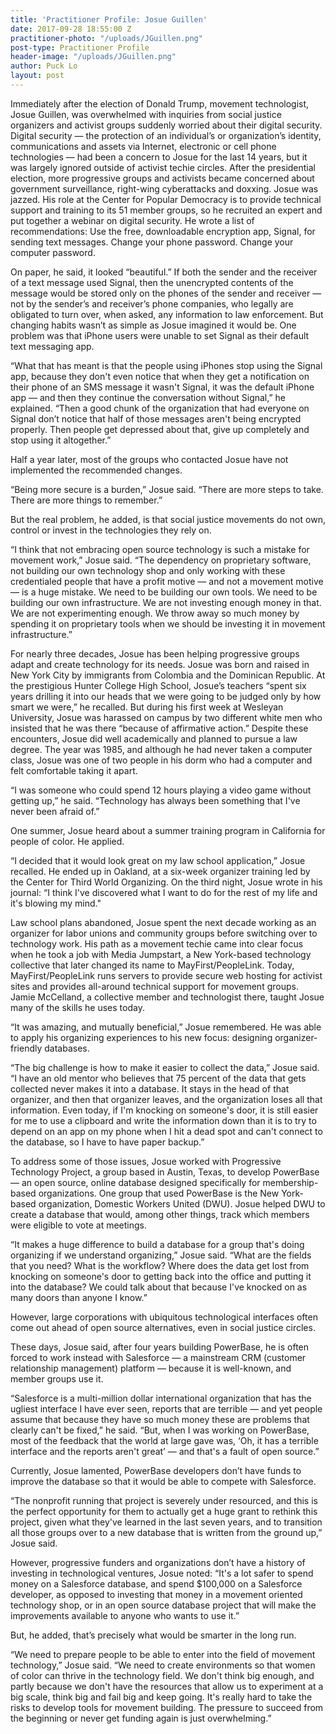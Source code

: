 ```yaml
---
title: 'Practitioner Profile: Josue Guillen'
date: 2017-09-28 18:55:00 Z
practitioner-photo: "/uploads/JGuillen.png"
post-type: Practitioner Profile
header-image: "/uploads/JGuillen.png"
author: Puck Lo
layout: post
---
```


Immediately after the election of Donald Trump, movement technologist, Josue Guillen, was overwhelmed with inquiries from social justice organizers and activist groups suddenly worried about their digital security. Digital security — the protection of an individual’s or organization’s identity, communications and assets via Internet, electronic or cell phone technologies — had been a concern to Josue for the last 14 years, but it was largely ignored outside of activist techie circles. After the presidential election, more progressive groups and activists became concerned about government surveillance, right-wing cyberattacks and doxxing. Josue was jazzed. His role at the Center for Popular Democracy is to provide technical support and training to its 51 member groups, so he recruited an expert and put together a webinar on digital security. He wrote a list of recommendations: Use the free, downloadable encryption app, Signal, for sending text messages. Change your phone password. Change your computer password.
 
On paper, he said, it looked “beautiful.” If both the sender and the receiver of a text message used Signal, then the unencrypted contents of the message would be stored only on the phones of the sender and receiver — not by the sender’s and receiver’s phone companies, who legally are obligated to turn over, when asked, any information to law enforcement. But changing habits wasn’t as simple as Josue imagined it would be. One problem was that iPhone users were unable to set Signal as their default text messaging app.
 
“What that has meant is that the people using iPhones stop using the Signal app, because they don't even notice that when they get a notification on their phone of an SMS message it wasn't Signal, it was the default iPhone app — and then they continue the conversation without Signal,” he explained. “Then a good chunk of the organization that had everyone on Signal don’t notice that half of those messages aren't being encrypted properly. Then people get depressed about that, give up completely and stop using it altogether.”
 
Half a year later, most of the groups who contacted Josue have not implemented the recommended changes.
 
“Being more secure is a burden,” Josue said. “There are more steps to take. There are more things to remember.”
 
But the real problem, he added, is that social justice movements do not own, control or invest in the technologies they rely on.
 
“I think that not embracing open source technology is such a mistake for movement work,” Josue said. “The dependency on proprietary software, not building our own technology shop and only working with these credentialed people that have a profit motive — and not a movement motive — is a huge mistake. We need to be building our own tools. We need to be building our own infrastructure. We are not investing enough money in that. We are not experimenting enough. We throw away so much money by spending it on proprietary tools when we should be investing it in movement infrastructure.”
 
For nearly three decades, Josue has been helping progressive groups adapt and create technology for its needs. Josue was born and raised in New York City by immigrants from Colombia and the Dominican Republic. At the prestigious Hunter College High School, Josue’s teachers “spent six years drilling it into our heads that we were going to be judged only by how smart we were,” he recalled. But during his first week at Wesleyan University, Josue was harassed on campus by two different white men who insisted that he was there “because of affirmative action.” Despite these encounters, Josue did well academically and planned to pursue a law degree. The year was 1985, and although he had never taken a computer class, Josue was one of two people in his dorm who had a computer and felt comfortable taking it apart.
 
“I was someone who could spend 12 hours playing a video game without getting up,” he said. “Technology has always been something that I've never been afraid of.”
 
One summer, Josue heard about a summer training program in California for people of color. He applied.
 
“I decided that it would look great on my law school application,” Josue recalled. He ended up in Oakland, at a six-week organizer training led by the Center for Third World Organizing. On the third night, Josue wrote in his journal: “I think I've discovered what I want to do for the rest of my life and it's blowing my mind."
 
Law school plans abandoned, Josue spent the next decade working as an organizer for labor unions and community groups before switching over to technology work. His path as a movement techie came into clear focus when he took a job with Media Jumpstart, a New York-based technology collective that later changed its name to MayFirst/PeopleLink. Today,  MayFirst/PeopleLink runs servers to provide secure web hosting for activist sites and provides all-around technical support for movement groups. Jamie McCelland, a collective member and technologist there, taught Josue many of the skills he uses today.
 
“It was amazing, and mutually beneficial,” Josue remembered. He was able to apply his organizing experiences to his new focus: designing organizer-friendly databases.
 
“The big challenge is how to make it easier to collect the data,” Josue said. “I have an old mentor who believes that 75 percent of the data that gets collected never makes it into a database. It stays in the head of that organizer, and then that organizer leaves, and the organization loses all that information. Even today, if I'm knocking on someone's door, it is still easier for me to use a clipboard and write the information down than it is to try to depend on an app on my phone when I hit a dead spot and can't connect to the database, so I have to have paper backup.”
 
To address some of those issues, Josue worked with Progressive Technology Project, a group based in Austin, Texas, to develop PowerBase — an open source, online database designed specifically for membership-based organizations. One group that used PowerBase is the New York-based organization, Domestic Workers United (DWU). Josue helped DWU to create a database that would, among other things, track which members were eligible to vote at meetings.
 
“It makes a huge difference to build a database for a group that's doing organizing if we understand organizing,” Josue said. “What are the fields that you need? What is the workflow? Where does the data get lost from knocking on someone's door to getting back into the office and putting it into the database? We could talk about that because I've knocked on as many doors than anyone I know.”
 
However, large corporations with ubiquitous technological interfaces often come out ahead of open source alternatives, even in social justice circles.
 
These days, Josue said, after four years building PowerBase, he is often forced to work instead with Salesforce — a mainstream CRM (customer relationship management) platform —
because it is well-known, and member groups use it.
 
“Salesforce is a multi-million dollar international organization that has the ugliest interface I have ever seen, reports that are terrible — and yet people assume that because they have so much money these are problems that clearly can't be fixed,” he said. “But, when I was working on PowerBase, most of the feedback that the world at large gave was, ‘Oh, it has a terrible interface and the reports aren't great’ — and that's a fault of open source.”
 
Currently, Josue lamented, PowerBase developers don’t have funds to improve the database so that it would be able to compete with Salesforce.
 
“The nonprofit running that project is severely under resourced, and this is the perfect opportunity for them to actually get a huge grant to rethink this project, given what they've learned in the last seven years, and to transition all those groups over to a new database that is written from the ground up,” Josue said.
 
However, progressive funders and organizations don’t have a history of investing in technological ventures, Josue noted: “It's a lot safer to spend money on a Salesforce database, and spend $100,000 on a Salesforce developer, as opposed to investing that money in a movement oriented technology shop, or in an open source database project that will make the improvements available to anyone who wants to use it.”
 
But, he added, that’s precisely what would be smarter in the long run.
 
“We need to prepare people to be able to enter into the field of movement technology,” Josue said. “We need to create environments so that women of color can thrive in the technology field. We don't think big enough, and partly because we don't have the resources that allow us to experiment at a big scale, think big and fail big and keep going. It's really hard to take the risks to develop tools for movement building. The pressure to succeed from the beginning or never get funding again is just overwhelming.”
